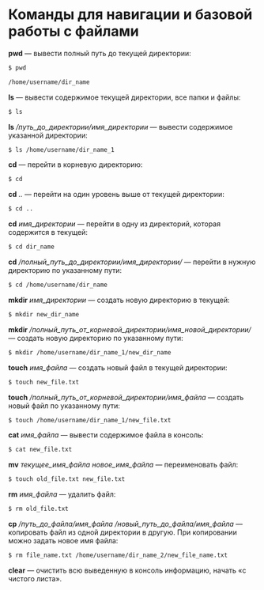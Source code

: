 # Команды для навигации и базовой работы с файлами
**pwd** — вывести полный путь до текущей директории:
```bash
$ pwd

/home/username/dir_name
```

**ls** — вывести содержимое текущей директории, все папки и файлы:
```bash
$ ls
```

**ls** */путь_до_директории/имя_директории* — вывести содержимое указанной директории:
```bash
$ ls /home/username/dir_name_1
```

**cd** — перейти в корневую директорию:
```bash
$ cd
```

**cd** *..* — перейти на один уровень выше от текущей директории:
```bash
$ cd ..
```

**cd** *имя_директории* — перейти в одну из директорий, которая содержится в текущей:
```bash
$ cd dir_name
```

**cd** */полный_путь_до_директории/имя_директории/* — перейти в нужную директорию по указанному пути:
```bash
$ cd /home/username/dir_name
```

**mkdir** *имя_директории* — создать новую директорию в текущей:
```bash
$ mkdir new_dir_name
```

**mkdir** */полный_путь_от_корневой_директории/имя_новой_директории/* — создать новую директорию по указанному пути:
```bash
$ mkdir /home/username/dir_name_1/new_dir_name
```

**touch** *имя_файла* — создать новый файл в текущей директории:
```bash
$ touch new_file.txt
```

**touch** */полный_путь_от_корневой_директории/имя_файла* — создать новый файл по указанному пути:
```bash
$ touch /home/username/dir_name_1/new_file.txt
```

**cat** *имя_файла* — вывести содержимое файла в консоль:
```bash
$ cat new_file.txt
```

**mv** *текущее_имя_файла новое_имя_файла* — переименовать файл:
```bash
$ touch old_file.txt new_file.txt
```

**rm** *имя_файла* — удалить файл:
```bash
$ rm old_file.txt
```

**cp** */путь_до_файла/имя_файла /новый_путь_до_файла/имя_файла* — копировать файл из одной директории в другую. При копировании можно задать новое имя файла:
```bash
$ rm file_name.txt /home/username/dir_name_2/new_file_name.txt
```

**clear** — очистить всю выведенную в консоль информацию, начать «с чистого листа».

